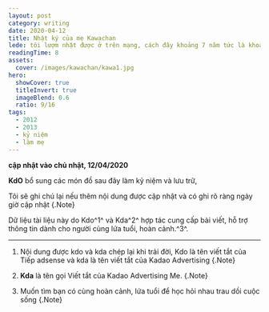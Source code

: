 ```yaml
---
layout: post
category: writing
date: 2020-04-12
title: Nhật ký của mẹ Kawachan
lede: tôi lượm nhặt được ở trên mạng, cách đây khoảng 7 năm tức là khoảng 2012 đến 2013 kể về hành trình làm mẹ của một cô gái mới lập gia đình.
readingTime: 8
assets:
  cover: /images/kawachan/kawa1.jpg
hero:
  showCover: true
  titleInvert: true
  imageBlend: 0.6
  ratio: 9/16
tags:
  - 2012
  - 2013
  - kỷ niệm
  - làm mẹ
---
```

**cập nhật vào chủ nhật, 12/04/2020**

**KdO** bổ sung các món đồ sau đây làm kỷ niệm và lưu trữ,


<Media ratio="844/1500" image="/images/kawachan/kawa1.jpg"/>


<Media ratio="844/1500" image="/images/kawachan/kawa2.jpg"/>

<Media ratio="844/1500" image="/images/kawachan/kawa3.jpg"/>


<Media ratio="844/1500" image="/images/kawachan/kawa4.jpg"/>


<Media ratio="844/1500" image="/images/kawachan/kawa5.jpg"/>

<Media ratio="844/1500" image="/images/kawachan/kawa6.jpg"/>


<Media ratio="844/1500" image="/images/kawachan/kawa7.jpg"/>


<Media ratio="844/1500" image="/images/kawachan/kawa8.jpg"/>

<Media ratio="844/1500" image="/images/kawachan/kawa9.jpg"/>


<Media ratio="844/1500" image="/images/kawachan/kawa10.jpg"/>


<Media ratio="844/1500" image="/images/kawachan/kawa11.jpg"/>

<Media ratio="844/1500" image="/images/kawachan/kawa12.jpg"/>



<Media ratio="844/1500" image="/images/kawachan/kawa13.jpg"/>


<Media ratio="844/1500" image="/images/kawachan/kawa14.jpg"/>

<Media ratio="844/1500" image="/images/kawachan/kawa15.jpg"/>



<Media ratio="844/1500" image="/images/kawachan/kawa16.jpg"/>


<Media ratio="844/1500" image="/images/kawachan/kawa17.jpg"/>

<Media ratio="844/1500" image="/images/kawachan/kawa18.jpg"/>


<Media ratio="844/1500" image="/images/kawachan/kawa19.jpg"/>


<Media ratio="844/1500" image="/images/kawachan/kawa20.jpg"/>

<Media ratio="844/1500" image="/images/kawachan/kawa21.jpg"/>


<Media ratio="844/1500" image="/images/kawachan/kawa22.jpg"/>


<Media ratio="844/1500" image="/images/kawachan/kawa23.jpg"/>

<Media ratio="844/1500" image="/images/kawachan/kawa24.jpg"/>


<Media ratio="844/1500" image="/images/kawachan/kawa25.jpg"/>


<Media ratio="844/1500" image="/images/kawachan/kawa26.jpg"/>

<Media ratio="844/1500" image="/images/kawachan/kawa27.jpg"/>


<Media ratio="844/1500" image="/images/kawachan/kawa28.jpg"/>


<Media ratio="844/1500" image="/images/kawachan/kawa29.jpg"/>

<Media ratio="844/1500" image="/images/kawachan/kawa30.jpg"/>



<Media ratio="844/1500" image="/images/kawachan/kawa31.jpg"/>


<Media ratio="844/1500" image="/images/kawachan/kawa32.jpg"/>

<Media ratio="844/1500" image="/images/kawachan/kawa33.jpg"/>



<Media ratio="844/1500" image="/images/kawachan/kawa34.jpg"/>


<Media ratio="844/1500" image="/images/kawachan/kawa35.jpg"/>

<Media ratio="844/1500" image="/images/kawachan/kawa36.jpg"/>


<Media ratio="844/1500" image="/images/kawachan/kawa37.jpg"/>


<Media ratio="844/1500" image="/images/kawachan/kawa38.jpg"/>

<Media ratio="844/1500" image="/images/kawachan/kawa39.jpg"/>


<Media ratio="844/1500" image="/images/kawachan/kawa40.jpg"/>


<Media ratio="844/1500" image="/images/kawachan/kawa41.jpg"/>

<Media ratio="844/1500" image="/images/kawachan/kawa42.jpg"/>


<Media ratio="844/1500" image="/images/kawachan/kawa43.jpg"/>


<Media ratio="844/1500" image="/images/kawachan/kawa44.jpg"/>

<Media ratio="844/1500" image="/images/kawachan/kawa45.jpg"/>


<Media ratio="844/1500" image="/images/kawachan/kawa46.jpg"/>


<Media ratio="844/1500" image="/images/kawachan/kawa47.jpg"/>


Tôi sẽ ghi chú lại nếu thêm nội dung được cập nhật và có ghi rõ ràng ngày giờ cập nhật {.Note}

Dữ liệu tài liệu này do Kdo^1^ và Kda^2^ hợp tác cung cấp bài viết, hỗ trợ thông tin dành cho người cùng lứa tuổi, hoàn cảnh.^3^.

---

1. Nội dung được kdo và kda chép lại khi trải đời, Kdo là tên viết tắt của Tiếp adsense và kda là tên viết tắt của Kadao Advertising {.Note}

2. **Kda** là tên gọi Viết tắt của Kadao Advertising Me. {.Note}

3. Muốn tìm bạn có cùng hoàn cảnh, lứa tuổi để học hỏi nhau trau dồi cuộc sống {.Note}



<script>
import Media from "../../src/components/Media";

export default {
  components: { Media }
}
</script>
